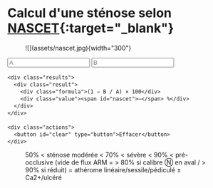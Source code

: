 # Calcul d'une sténose selon [NASCET](https://www.ahajournals.org/doi/epdf/10.1161/01.STR.22.6.711){:target="_blank"}

<figure markdown="span">
    ![](assets/nascet.jpg){width="300"}
</figure>

<div class="box md-typeset">
  <form onsubmit="return false;">
    <div class="row2">
        <input id="a" type="text" inputmode="decimal" placeholder="A" />
        <input id="b" type="text" inputmode="decimal" placeholder="B" />
    </div>

    <div class="results">
      <div class="result">
        <div class="formula">(1 − B / A) × 100</div>
        <div class="value"><span id="nascet">—</span> %</div>
      </div>
    </div>

    <div class="actions">
      <button id="clear" type="button">Effacer</button>
    </div>
  </form>
</div>

<script>
(function () {
  const $ = (id) => document.getElementById(id);

  function parseNum(v) {
    if (!v) return NaN;
    // accepte 5,2 ou 5.2
    v = String(v).replace(/\s/g, '').replace(',', '.');
    return Number.parseFloat(v);
  }
  const round1 = (x) => Number.isFinite(x) ? Math.round(x*10)/10 : NaN;
  const clampPct = (x) => Number.isFinite(x) ? Math.max(0, Math.min(100, x)) : NaN;

  function compute() {
    const A = parseNum($('a').value);
    const B = parseNum($('b').value);

    let warn = [];
    if (Number.isFinite(A) && A <= 0) warn.push("A doit être > 0");
    if (Number.isFinite(B) && B < 0)  warn.push("B ne peut pas être négatif");
    if (Number.isFinite(A) && Number.isFinite(B) && B > A) warn.push("B > A (vérifier les mesures)");

    const nascet = clampPct((1 - (B / A)) * 100);
    $('nascet').textContent = Number.isFinite(nascet) ? Math.round(nascet).toString() : '—';
  }

  ['a','b'].forEach(id => $(''+id).addEventListener('input', compute));
  $('clear').addEventListener('click', () => { ['a','b'].forEach(id => $(id).value=''); compute(); });
  compute();
})();
</script>

<figure markdown="span">
    50% < sténose modérée < 70% < sévère < 90% < pré-occlusive  
    (vide de flux ARM = > 80% si calibre Ⓝ en aval / > 90% si réduit)  
    = athérome linéaire/sessile/pédiculé ± Ca2+/ulcéré
</figure>